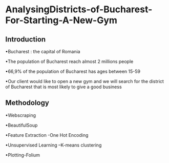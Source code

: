 # AnalysingDistricts-of-Bucharest-For-Starting-A-New-Gym

## Introduction
•Bucharest : the capital of Romania

•The population of Bucharest reach almost 2 millions people

•66,9% of the population of Bucharest has ages between 15-59

•Our client would like to open a new gym and we will search for the district of Bucharest that is most likely to give a good business

## Methodology
•Webscraping

•BeautifulSoup

•Feature Extraction -One Hot Encoding

•Unsupervised Learning –K-means clustering

•Plotting-Folium
